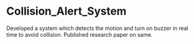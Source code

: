 # Collision_Alert_System
Developed a system which detects the motion and turn on buzzer in real time to avoid collision. Published research paper on same. 
